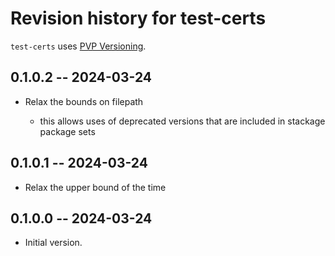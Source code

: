 # Revision history for test-certs

`test-certs` uses [PVP Versioning][1].

## 0.1.0.2 -- 2024-03-24

* Relax the bounds on filepath

   * this allows uses of deprecated versions that are included in stackage
     package sets

## 0.1.0.1 -- 2024-03-24

* Relax the upper bound of the time

## 0.1.0.0 -- 2024-03-24

* Initial version.

[1]: https://pvp.haskell.org
